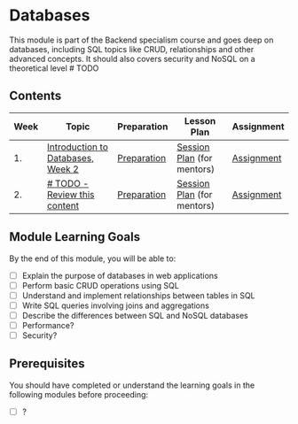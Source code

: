 # Databases

This module is part of the Backend specialism course and goes deep on databases, including SQL topics like CRUD, relationships and other advanced concepts. It should also covers security and NoSQL on a theoretical level # TODO

## Contents

| Week | Topic                                | Preparation                           | Lesson Plan                                           | Assignment                          |
| ---- | ------------------------------------ | ------------------------------------- | ----------------------------------------------------- | ----------------------------------- |
| 1.   | [Introduction to Databases, Week 2](./week1/README.md) | [Preparation](./week1/preparation.md) | [Session Plan](./week1/session-plan.md) (for mentors) | [Assignment](./week1/assignment.md) |
| 2.   | [# TODO - Review this content](./week2/README.md) | [Preparation](./week2/preparation.md) | [Session Plan](./week2/session-plan.md) (for mentors) | [Assignment](./week2/assignment.md) |

## Module Learning Goals

By the end of this module, you will be able to:

- [ ] Explain the purpose of databases in web applications
- [ ] Perform basic CRUD operations using SQL
- [ ] Understand and implement relationships between tables in SQL
- [ ] Write SQL queries involving joins and aggregations
- [ ] Describe the differences between SQL and NoSQL databases
- [ ] Performance?
- [ ] Security?

## Prerequisites

You should have completed or understand the learning goals in the following modules before proceeding:

- [ ] ?
